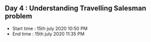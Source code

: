 ## Day 4 : Understanding Travelling Salesman problem
- Start time : 15th july 2020 10:50 PM 
- End time : 15th july 2020 11:35 PM 


